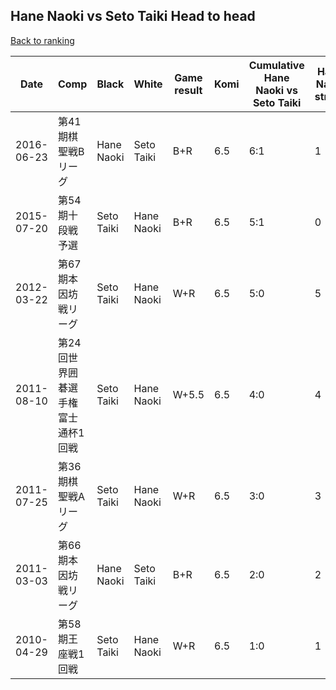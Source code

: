 ## Hane Naoki vs Seto Taiki Head to head

[Back to ranking](../../index.md)




| **Date** | **Comp** | **Black** | **White** | **Game result** | **Komi** | **Cumulative Hane Naoki vs Seto Taiki** | **Hane Naoki streak** | **Seto Taiki streak** | 
| --- | --- | --- | --- | --- | --- | --- | --- | --- |
| 2016-06-23 | 第41期棋聖戦Bリーグ | Hane Naoki | Seto Taiki | B+R | 6.5 | 6:1 | 1 | 0 | 
| 2015-07-20 | 第54期十段戦予選 | Seto Taiki | Hane Naoki | B+R | 6.5 | 5:1 | 0 | 1 | 
| 2012-03-22 | 第67期本因坊戦リーグ | Seto Taiki | Hane Naoki | W+R | 6.5 | 5:0 | 5 | 0 | 
| 2011-08-10 | 第24回世界囲碁選手権富士通杯1回戦 | Seto Taiki | Hane Naoki | W+5.5 | 6.5 | 4:0 | 4 | 0 | 
| 2011-07-25 | 第36期棋聖戦Aリーグ | Seto Taiki | Hane Naoki | W+R | 6.5 | 3:0 | 3 | 0 | 
| 2011-03-03 | 第66期本因坊戦リーグ | Hane Naoki | Seto Taiki | B+R | 6.5 | 2:0 | 2 | 0 | 
| 2010-04-29 | 第58期王座戦1回戦 | Seto Taiki | Hane Naoki | W+R | 6.5 | 1:0 | 1 | 0 |




